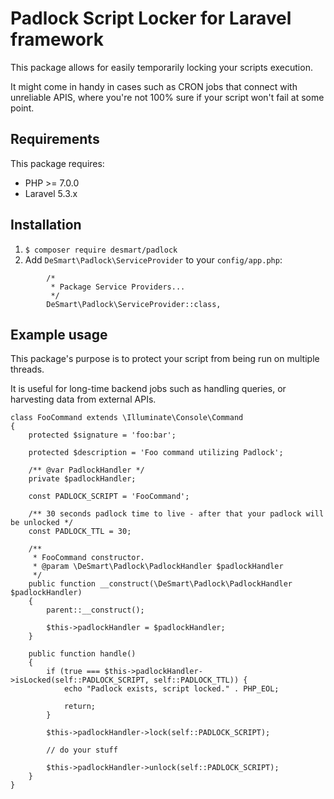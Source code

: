 # Padlock Script Locker for Laravel framework
This package allows for easily temporarily locking your scripts execution.
 
It might come in handy in cases such as CRON jobs that connect with unreliable APIS, where you're not 100% sure if your script won't fail at some point.

## Requirements
This package requires:
* PHP >= 7.0.0
* Laravel 5.3.x

## Installation
1. `$ composer require desmart/padlock`
2. Add `DeSmart\Padlock\ServiceProvider` to your `config/app.php`:
```
        /*
         * Package Service Providers...
         */
        DeSmart\Padlock\ServiceProvider::class,
```

## Example usage

This package's purpose is to protect your script from being run on multiple threads.

It is useful for long-time backend jobs such as handling queries, or harvesting data from external APIs.

```
class FooCommand extends \Illuminate\Console\Command
{
    protected $signature = 'foo:bar';

    protected $description = 'Foo command utilizing Padlock';

    /** @var PadlockHandler */
    private $padlockHandler;

    const PADLOCK_SCRIPT = 'FooCommand';

    /** 30 seconds padlock time to live - after that your padlock will be unlocked */
    const PADLOCK_TTL = 30;

    /**
     * FooCommand constructor.
     * @param \DeSmart\Padlock\PadlockHandler $padlockHandler
     */
    public function __construct(\DeSmart\Padlock\PadlockHandler $padlockHandler)
    {
        parent::__construct();

        $this->padlockHandler = $padlockHandler;
    }

    public function handle()
    {
        if (true === $this->padlockHandler->isLocked(self::PADLOCK_SCRIPT, self::PADLOCK_TTL)) {
            echo "Padlock exists, script locked." . PHP_EOL;

            return;
        }

        $this->padlockHandler->lock(self::PADLOCK_SCRIPT);
        
        // do your stuff
        
        $this->padlockHandler->unlock(self::PADLOCK_SCRIPT);
    }
}
```
